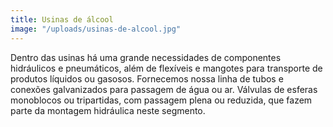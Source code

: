 ```yaml
---
title: Usinas de álcool
image: "/uploads/usinas-de-alcool.jpg"
---
```


Dentro das usinas há uma grande necessidades de componentes hidráulicos e pneumáticos, além de flexíveis e mangotes para transporte de produtos líquidos ou gasosos. Fornecemos nossa linha de tubos e conexões galvanizados para passagem de água ou ar. Válvulas de esferas monoblocos ou tripartidas, com passagem plena ou reduzida, que fazem parte da montagem hidráulica neste segmento.
